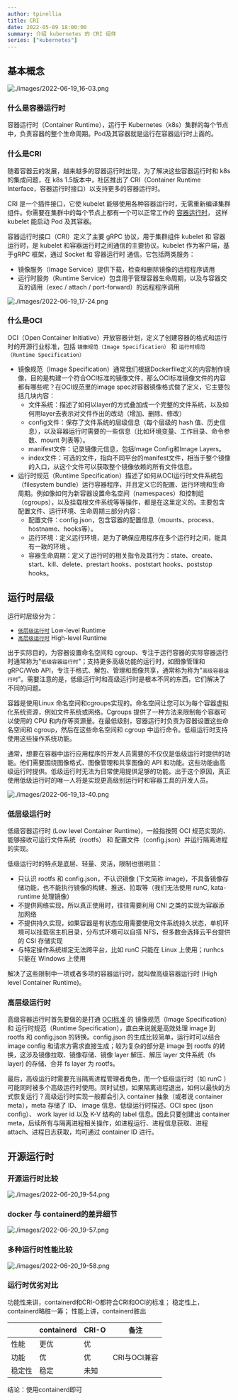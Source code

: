 ```yaml
---
author: tpinellia
title: CRI
date: 2022-05-09 18:00:00
summary: 介绍 kubernetes 的 CRI 组件
series: ["kubernetes"]
---
```


## 基本概念

![./images/2022-06-19_16-03.png](./images/2022-06-19_16-03.png " ")

### 什么是容器运行时

容器运行时（Container Runtime），运行于 Kubernetes（k8s）集群的每个节点中，负责容器的整个生命周期。Pod及其容器就是运行在容器运行时上面的。

### 什么是CRI

随着容器云的发展，越来越多的容器运行时出现，为了解决这些容器运行时和 k8s 的集成问题，在 k8s 1.5版本中，社区推出了 CRI（Container Runtime Interface，容器运行时接口）以支持更多的容器运行时。

CRI 是一个插件接口，它使 kubelet 能够使用各种容器运行时，无需重新编译集群组件。你需要在集群中的每个节点上都有一个可以正常工作的 [容器运行时](#什么是容器运行时)， 这样 kubelet 能启动 Pod 及其容器。

容器运行时接口（CRI）定义了主要 gRPC 协议，用于集群组件 kubelet 和 容器运行时，是 kubelet 和容器运行时之间通信的主要协议。kubelet 作为客户端，基于gRPC 框架，通过 Socket 和 容器运行时 通信。它包括两类服务：

- 镜像服务（Image Service）提供下载，检查和删除镜像的远程程序调用
- 运行时服务（Runtime Service）包含用于管理容器生命周期，以及与容器交互的调用（exec / attach / port-forward）的远程程序调用

![./images/2022-06-19_17-24.png](./images/2022-06-19_17-24.png " ")

### 什么是OCI

OCI（Open Container Initiative）开放容器计划，定义了创建容器的格式和运行时的开源行业标准，包括 `镜像规范（Image Specification）` 和 `运行时规范（Runtime Specification）`

- 镜像规范（Image Specification）通常我们根据Dockerfile定义的内容制作镜像，目的是构建一个符合OCI标准的镜像文件，那么OCI标准镜像文件的内容都有哪些呢？在OCI规范里的image spec对容器镜像格式做了定义，它主要包括几块内容：
  - 文件系统：描述了如何以layer的方式叠加成一个完整的文件系统，以及如何用layer去表示对文件作出的改动（增加、删除、修改）
  - config文件：保存了文件系统的层级信息（每个层级的 hash 值、历史信息），以及容器运行时需要的一些信息（比如环境变量、工作目录、命令参数、mount 列表等）。
  - manifest文件：记录镜像元信息，包括Image Config和Image Layers。
  - index文件：可选的文件，指向不同平台的manifest文件，相当于整个镜像的入口，从这个文件可以获取整个镜像依赖的所有文件信息。
- 运行时规范（Runtime Specification）描述了如何从OCI运行时文件系统包（filesystem bundle）运行容器程序，并且定义它的配置、运行环境和生命周期。例如像如何为新容器设置命名空间（namespaces）和控制组（cgroups），以及挂载根文件系统等等操作，都是在这里定义的。主要包含配置文件、运行环境、生命周期三部分内容：
  - 配置文件：config.json，包含容器的配置信息（mounts、process、hostname、hooks等）。
  - 运行环境：定义运行环境，是为了确保应用程序在多个运行时之间，能具有一致的环境 。
  - 容器生命周期：定义了运行时的相关指令及其行为：state、create、start、kill、delete、prestart hooks、poststart hooks、poststop hooks。

## 运行时层级

运行时层级分为：

- [`低层级运行时`](#低层级运行时)  Low-level Runtime
- [`高层级运行时`](#高层级运行时)  High-level Runtime

出于实际目的，为容器设置命名空间和 cgroup、专注于运行容器的实际容器运行时通常称为"`低级容器运行时`"；支持更多高级功能的运行时，如图像管理和 gRPC/Web API，专注于格式、解包、管理和图像共享，通常称为称为"`高级容器运行时`"。需要注意的是，低级运行时和高级运行时是根本不同的东西，它们解决了不同的问题。

容器是使用Linux 命名空间和cgroups实现的。命名空间让您可以为每个容器虚拟化系统资源，例如文件系统或网络。Cgroups 提供了一种方法来限制每个容器可以使用的 CPU 和内存等资源量。在最低级别，容器运行时负责为容器设置这些命名空间和 cgroup，然后在这些命名空间和 cgroup 中运行命令。低级运行时支持使用这些操作系统功能。

通常，想要在容器中运行应用程序的开发人员需要的不仅仅是低级运行时提供的功能。他们需要围绕图像格式、图像管理和共享图像的 API 和功能。这些功能由高级运行时提供。低级运行时无法为日常使用提供足够的功能。出于这个原因，真正使用低级运行时的唯一人将是实现更高级别运行时和容器工具的开发人员。

![./images/2022-06-19_13-40.png](./images/2022-06-19_13-40.png " ")

### 低层级运行时

低级容器运行时 (Low level Container Runtime)，一般指按照 OCI 规范实现的、能够接收可运行文件系统（rootfs） 和 配置文件（config.json）并运行隔离进程的实现。

低级运行时的特点是底层、轻量、灵活，限制也很明显：

- 只认识 rootfs 和 config.json，不认识镜像 (下文简称 image)，不具备镜像存储功能，也不能执行镜像的构建、推送、拉取等（我们无法使用 runC, kata-runtime 处理镜像）
- 不提供网络实现，所以真正使用时，往往需要利用 CNI 之类的实现为容器添加网络
- 不提供持久实现，如果容器是有状态应用需要使用文件系统持久状态，单机环境可以挂载宿主机目录，分布式环境可以自搭 NFS，但多数会选择云平台提供的 CSI 存储实现
- 与特定操作系统绑定无法跨平台，比如 runC 只能在 Linux 上使用；runhcs 只能在 Windows 上使用

解决了这些限制中一项或者多项的容器运行时，就叫做高级容器运行时 (High level Container Runtime)。

### 高层级运行时

高级容器运行时首先要做的是打通 [OCI标准](#什么是oci) 的 镜像规范（Image Specification）和 运行时规范（Runtime Specification），直白来说就是高效处理 image 到 rootfs 和 config.json 的转换。config.json 的生成比较简单，运行时可以结合 image config 和请求方需求直接生成；较为复杂的部分是 image 到 rootfs 的转换，这涉及镜像拉取、镜像存储、镜像 layer 解压、解压 layer 文件系统（fs layer) 的存储、合并 fs layer 为 rootfs。

最后，高级运行时需要充当隔离进程管理者角色，而一个低级运行时（如 runC ）可能同时被多个高级运行时使用。同时试想，如果隔离进程退出，如何以最快的方式恢复运行？高级运行时实现一般都会引入 container 抽象（或者说 container meta），meta 存储了 ID、 image 信息、低级运行时描述、OCI spec (json config）、 work layer id 以及 K-V 结构的 label 信息。因此只要创建出 container meta，后续所有与隔离进程相关操作，如进程运行、进程信息获取、进程 attach、进程日志获取，均可通过 container ID 进行。

## 开源运行时

### 开源运行时比较

![./images/2022-06-20_19-54.png](./images/2022-06-20_19-54.png " ")

### docker 与 containerd的差异细节

![./images/2022-06-20_19-57.png](./images/2022-06-20_19-57.png " ")

### 多种运行时性能比较

![./images/2022-06-20_19-58.png](./images/2022-06-20_19-58.png " ")

### 运行时优劣对比

功能性来讲，containerd和CRI-O都符合CRI和OCI的标准；
稳定性上，containerd略胜一筹；
性能上讲，containerd胜出

||containerd|CRI-O|备注|
|-|-|-|-|
|性能|更优|优||
|功能|优|优|CRI与OCI兼容|
|稳定性|稳定|未知||

结论：使用containerd即可
